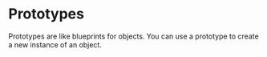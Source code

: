# Prototypes

Prototypes are like blueprints for objects. You can use a prototype to create a new instance of an object.
